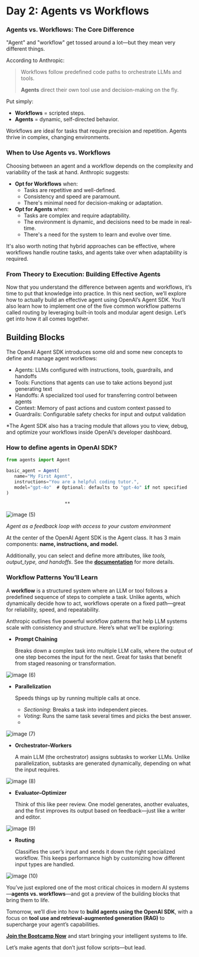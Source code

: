 # Day 2: Agents vs Workflows

### Agents vs. Workflows: The Core Difference

"Agent" and "workflow" get tossed around a lot—but they mean very different things.

According to Anthropic:

> Workflows follow predefined code paths to orchestrate LLMs and tools.
> 
> 
> **Agents** direct their own tool use and decision-making on the fly.
> 

Put simply:

- **Workflows** = scripted steps.
- **Agents** = dynamic, self-directed behavior.

Workflows are ideal for tasks that require precision and repetition. Agents thrive in complex, changing environments.

### When to Use Agents vs. Workflows

Choosing between an agent and a workflow depends on the complexity and variability of the task at hand. Anthropic suggests:

- **Opt for Workflows** when:
    - Tasks are repetitive and well-defined.
    - Consistency and speed are paramount.
    - There's minimal need for decision-making or adaptation.
- **Opt for Agents** when:
    - Tasks are complex and require adaptability.
    - The environment is dynamic, and decisions need to be made in real-time.
    - There's a need for the system to learn and evolve over time.

It's also worth noting that hybrid approaches can be effective, where workflows handle routine tasks, and agents take over when adaptability is required.

### From Theory to Execution: Building Effective Agents

Now that you understand the difference between agents and workflows, it’s time to put that knowledge into practice. In this next section, we’ll explore how to actually build an effective agent using OpenAI’s Agent SDK. You’ll also learn how to implement one of the five common workflow patterns called routing by leveraging built-in tools and modular agent design. Let’s get into how it all comes together.

## Building Blocks

The OpenAI Agent SDK introduces some old and some new concepts to define and manage agent workflows:

- Agents: LLMs configured with instructions, tools, guardrails, and handoffs
- Tools: Functions that agents can use to take actions beyond just generating text
- Handoffs: A specialized tool used for transferring control between agents
- Context: Memory of past actions and custom context passed to
- Guardrails: Configurable safety checks for input and output validation

*The Agent SDK also has a tracing module that allows you to view, debug, and optimize your workflows inside OpenAI’s developer dashboard. 

### **How to define agents in OpenAI SDK?**

```jsx
from agents import Agent

basic_agent = Agent(
   name="My First Agent",
   instructions="You are a helpful coding tutor.",
   model="gpt-4o"  # Optional: defaults to "gpt-4o" if not specified
)

```

                          **
                          
![image (5)](https://github.com/user-attachments/assets/b0426701-7844-4571-9975-4824490ac6f6)

*Agent as a feedback loop with access to your custom environment*

At the center of the OpenAI Agent SDK is the Agent class. It has 3 main components: **name, instructions, and model.**

Additionally, you can select and define more attributes, like *tools, output_type, and handoffs*. See the [**documentation**](https://openai.github.io/openai-agents-python/agents/?utm_source=breakintodata.beehiiv.com&utm_medium=newsletter&utm_campaign=build-effective-agents-with-openai-agents-sdk) for more details.

### Workflow Patterns You’ll Learn

A **workflow** is a structured system where an LLM or tool follows a predefined sequence of steps to complete a task. Unlike agents, which dynamically decide how to act, workflows operate on a fixed path—great for reliability, speed, and repeatability.

Anthropic outlines five powerful workflow patterns that help LLM systems scale with consistency and structure. Here’s what we’ll be exploring:

- **Prompt Chaining**
    
    Breaks down a complex task into multiple LLM calls, where the output of one step becomes the input for the next. Great for tasks that benefit from staged reasoning or transformation.
    
![image (6)](https://github.com/user-attachments/assets/687db343-6291-4cb4-a34a-61985d562551)

    
- **Parallelization**
    
    Speeds things up by running multiple calls at once.
    
    - *Sectioning*: Breaks a task into independent pieces.
    - *Voting*: Runs the same task several times and picks the best answer.
    - 

![image (7)](https://github.com/user-attachments/assets/f9bc502e-d35e-46e3-817e-3da4a5a5a320)

- **Orchestrator–Workers**
    
    A main LLM (the orchestrator) assigns subtasks to worker LLMs. Unlike parallelization, subtasks are generated dynamically, depending on what the input requires.
    
![image (8)](https://github.com/user-attachments/assets/fd2f9bd2-5410-4dab-ada7-b7d045b2faa3)
    
- **Evaluator–Optimizer**
    
    Think of this like peer review. One model generates, another evaluates, and the first improves its output based on feedback—just like a writer and editor.
    
![image (9)](https://github.com/user-attachments/assets/8030bd64-b025-46fa-ba5d-936a0f1a9139)

- **Routing**
    
    Classifies the user’s input and sends it down the right specialized workflow. This keeps performance high by customizing how different input types are handled.
    
![image (10)](https://github.com/user-attachments/assets/e44dd9a3-a31d-4945-838f-9d374066c9de)
    

You’ve just explored one of the most critical choices in modern AI systems—**agents vs. workflows**—and got a preview of the building blocks that bring them to life.

Tomorrow, we’ll dive into how to **build agents using the OpenAI SDK**, with a focus on **tool use and retrieval-augmented generation (RAG)** to supercharge your agent’s capabilities.

[**Join the Bootcamp Now**](https://www.notion.so/Day-1-What-are-AI-Agents-595fb7d80cc4474493498da663a3aca1?pvs=21) and start bringing your intelligent systems to life.

Let’s make agents that don’t just follow scripts—but lead.
